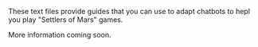 These text files provide guides that you can use to adapt chatbots to hepl you play "Settlers of Mars" games.

More information coming soon.
